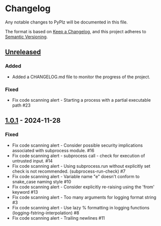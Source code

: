 # Changelog

Any notable changes to PyPIz will be documented in this file.

The format is based on [Keep a Changelog](https://keepachangelog.com/en/1.1.0/),
and this project adheres to [Semantic Versioning](https://semver.org/spec/v2.0.0.html).

## [Unreleased]

### Added

- Added a CHANGELOG.md file to monitor the progress of the project.

### Fixed

-  Fix code scanning alert - Starting a process with a partial executable path #23 

## [1.0.1] - 2024-11-28

### Fixed

- Fix code scanning alert - Consider possible security implications associated with subprocess module. #16 
- Fix code scanning alert - subprocess call - check for execution of untrusted input. #14 
- Fix code scanning alert - Using subprocess.run without explicitly set check is not recommended. (subprocess-run-check) #7 
- Fix code scanning alert - Variable name "e" doesn't conform to snake_case naming style #10 
- Fix code scanning alert - Consider explicitly re-raising using the 'from' keyword #13 
- Fix code scanning alert - Too many arguments for logging format string #3 
- Fix code scanning alert - Use lazy % formatting in logging functions (logging-fstring-interpolation) #8 
- Fix code scanning alert - Trailing newlines #11 

[unreleased]: https://github.com/YourLabXYZ/PyPIz/compare/release/v1.0...release/v1.0.2
[1.0.1]: https://github.com/YourLabXYZ/PyPIz/compare/1.0-release...master